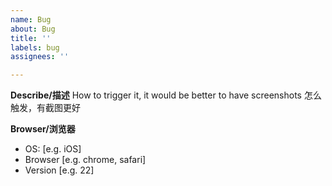 ```yaml
---
name: Bug
about: Bug
title: ''
labels: bug
assignees: ''

---
```


**Describe/描述**
How to trigger it, it would be better to have screenshots
怎么触发，有截图更好

**Browser/浏览器**
 - OS: [e.g. iOS]
 - Browser [e.g. chrome, safari]
 - Version [e.g. 22]
